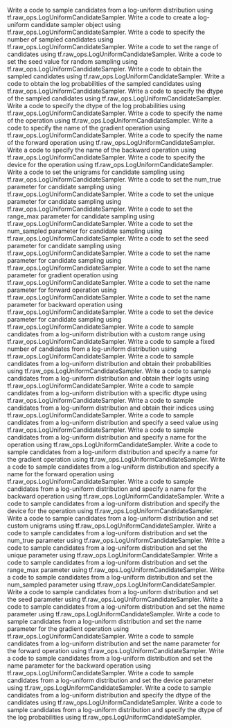 Write a code to sample candidates from a log-uniform distribution using tf.raw_ops.LogUniformCandidateSampler.
Write a code to create a log-uniform candidate sampler object using tf.raw_ops.LogUniformCandidateSampler.
Write a code to specify the number of sampled candidates using tf.raw_ops.LogUniformCandidateSampler.
Write a code to set the range of candidates using tf.raw_ops.LogUniformCandidateSampler.
Write a code to set the seed value for random sampling using tf.raw_ops.LogUniformCandidateSampler.
Write a code to obtain the sampled candidates using tf.raw_ops.LogUniformCandidateSampler.
Write a code to obtain the log probabilities of the sampled candidates using tf.raw_ops.LogUniformCandidateSampler.
Write a code to specify the dtype of the sampled candidates using tf.raw_ops.LogUniformCandidateSampler.
Write a code to specify the dtype of the log probabilities using tf.raw_ops.LogUniformCandidateSampler.
Write a code to specify the name of the operation using tf.raw_ops.LogUniformCandidateSampler.
Write a code to specify the name of the gradient operation using tf.raw_ops.LogUniformCandidateSampler.
Write a code to specify the name of the forward operation using tf.raw_ops.LogUniformCandidateSampler.
Write a code to specify the name of the backward operation using tf.raw_ops.LogUniformCandidateSampler.
Write a code to specify the device for the operation using tf.raw_ops.LogUniformCandidateSampler.
Write a code to set the unigrams for candidate sampling using tf.raw_ops.LogUniformCandidateSampler.
Write a code to set the num_true parameter for candidate sampling using tf.raw_ops.LogUniformCandidateSampler.
Write a code to set the unique parameter for candidate sampling using tf.raw_ops.LogUniformCandidateSampler.
Write a code to set the range_max parameter for candidate sampling using tf.raw_ops.LogUniformCandidateSampler.
Write a code to set the num_sampled parameter for candidate sampling using tf.raw_ops.LogUniformCandidateSampler.
Write a code to set the seed parameter for candidate sampling using tf.raw_ops.LogUniformCandidateSampler.
Write a code to set the name parameter for candidate sampling using tf.raw_ops.LogUniformCandidateSampler.
Write a code to set the name parameter for gradient operation using tf.raw_ops.LogUniformCandidateSampler.
Write a code to set the name parameter for forward operation using tf.raw_ops.LogUniformCandidateSampler.
Write a code to set the name parameter for backward operation using tf.raw_ops.LogUniformCandidateSampler.
Write a code to set the device parameter for candidate sampling using tf.raw_ops.LogUniformCandidateSampler.
Write a code to sample candidates from a log-uniform distribution with a custom range using tf.raw_ops.LogUniformCandidateSampler.
Write a code to sample a fixed number of candidates from a log-uniform distribution using tf.raw_ops.LogUniformCandidateSampler.
Write a code to sample candidates from a log-uniform distribution and obtain their probabilities using tf.raw_ops.LogUniformCandidateSampler.
Write a code to sample candidates from a log-uniform distribution and obtain their logits using tf.raw_ops.LogUniformCandidateSampler.
Write a code to sample candidates from a log-uniform distribution with a specific dtype using tf.raw_ops.LogUniformCandidateSampler.
Write a code to sample candidates from a log-uniform distribution and obtain their indices using tf.raw_ops.LogUniformCandidateSampler.
Write a code to sample candidates from a log-uniform distribution and specify a seed value using tf.raw_ops.LogUniformCandidateSampler.
Write a code to sample candidates from a log-uniform distribution and specify a name for the operation using tf.raw_ops.LogUniformCandidateSampler.
Write a code to sample candidates from a log-uniform distribution and specify a name for the gradient operation using tf.raw_ops.LogUniformCandidateSampler.
Write a code to sample candidates from a log-uniform distribution and specify a name for the forward operation using tf.raw_ops.LogUniformCandidateSampler.
Write a code to sample candidates from a log-uniform distribution and specify a name for the backward operation using tf.raw_ops.LogUniformCandidateSampler.
Write a code to sample candidates from a log-uniform distribution and specify the device for the operation using tf.raw_ops.LogUniformCandidateSampler.
Write a code to sample candidates from a log-uniform distribution and set custom unigrams using tf.raw_ops.LogUniformCandidateSampler.
Write a code to sample candidates from a log-uniform distribution and set the num_true parameter using tf.raw_ops.LogUniformCandidateSampler.
Write a code to sample candidates from a log-uniform distribution and set the unique parameter using tf.raw_ops.LogUniformCandidateSampler.
Write a code to sample candidates from a log-uniform distribution and set the range_max parameter using tf.raw_ops.LogUniformCandidateSampler.
Write a code to sample candidates from a log-uniform distribution and set the num_sampled parameter using tf.raw_ops.LogUniformCandidateSampler.
Write a code to sample candidates from a log-uniform distribution and set the seed parameter using tf.raw_ops.LogUniformCandidateSampler.
Write a code to sample candidates from a log-uniform distribution and set the name parameter using tf.raw_ops.LogUniformCandidateSampler.
Write a code to sample candidates from a log-uniform distribution and set the name parameter for the gradient operation using tf.raw_ops.LogUniformCandidateSampler.
Write a code to sample candidates from a log-uniform distribution and set the name parameter for the forward operation using tf.raw_ops.LogUniformCandidateSampler.
Write a code to sample candidates from a log-uniform distribution and set the name parameter for the backward operation using tf.raw_ops.LogUniformCandidateSampler.
Write a code to sample candidates from a log-uniform distribution and set the device parameter using tf.raw_ops.LogUniformCandidateSampler.
Write a code to sample candidates from a log-uniform distribution and specify the dtype of the candidates using tf.raw_ops.LogUniformCandidateSampler.
Write a code to sample candidates from a log-uniform distribution and specify the dtype of the log probabilities using tf.raw_ops.LogUniformCandidateSampler.